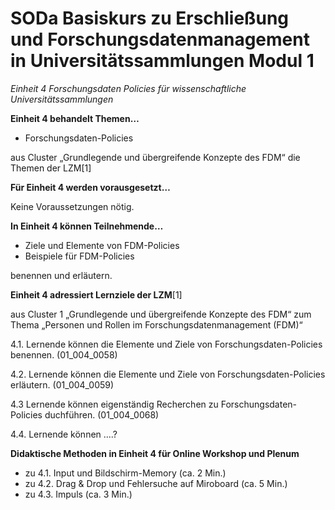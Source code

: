 <!--

author: Rebekka Reichert und Canan Hastik  
email:    
version:  v1
language: DE

icon:     https://raw.githubusercontent.com/chastik/Beratung_Dateityp_Bild/refs/heads/main/SODa-Logo_full.svg
link:     https://raw.githubusercontent.com/chastik/Beratung/refs/heads/main/soda.css

comment:  WissKi SODA OERs

-->

# SODa Basiskurs zu Erschließung und Forschungsdatenmanagement in Universitätssammlungen Modul 1 

*Einheit 4 Forschungsdaten Policies für wissenschaftliche Universitätssammlungen*
<!-- kurz: Einheit4_FDMPolicies_für_wiss.Unisammlungen -->


**Einheit 4 behandelt Themen…**

- Forschungsdaten-Policies

aus Cluster „Grundlegende und übergreifende Konzepte des FDM“ die Themen der LZM[1]

**Für Einheit 4 werden vorausgesetzt…**

Keine Voraussetzungen nötig.

**In Einheit 4 können Teilnehmende…**

- Ziele und Elemente von FDM-Policies
- Beispiele für FDM-Policies  

benennen und erläutern.

**Einheit 4 adressiert Lernziele der LZM**[1]

aus Cluster 1 „Grundlegende und übergreifende Konzepte des FDM“ zum Thema „Personen und Rollen im Forschungsdatenmanagement (FDM)“

4.1. Lernende können die Elemente und Ziele von Forschungsdaten-Policies benennen. (01\_004\_0058)

4.2. Lernende können die Elemente und Ziele von Forschungsdaten-Policies erläutern. (01\_004\_0059)

4.3  Lernende können eigenständig Recherchen zu Forschungsdaten-Policies duchführen. (01\_004\_0068)

4.4. Lernende können ....? 



**Didaktische Methoden in Einheit 4 für Online Workshop und Plenum**

- zu 4.1. Input und Bildschirm-Memory (ca. 2 Min.)
- zu 4.2. Drag & Drop und Fehlersuche auf Miroboard (ca. 5 Min.)
- zu 4.3. Impuls (ca. 3 Min.)
